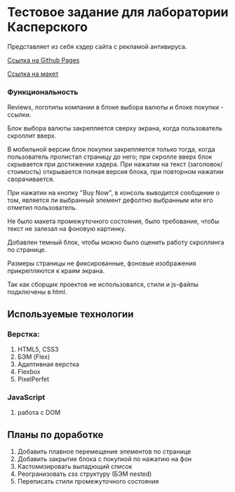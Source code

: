 # Тестовое задание для лаборатории Касперского 

Представляет из себя хэдер сайта с рекламой антивируса. 

[Ссылка на Github Pages](https://n-daria.github.io/Kaspersky/#)

[Ссылка на макет](https://www.figma.com/file/Nbloz1JiBNlRCVT3cvupmN/Test-Project-for-HR?node-id=0%3A42)

### Функциональность

Reviews, логотипы компании в блоке выбора валюты и блоке покупки - ссылки. 

Блок выбора валюты закрепляется сверху экрана, когда пользователь скроллит вверх. 

В мобильной версии блок покупки закрепляется только тогда, когда пользователь пролистал страницу до него; при скролле вверх блок скрывается при достижении хэдера. При нажатии на текст (заголовок/стоимость) открывается полная версия блока, при повторном нажатии сворачивается.

При нажатии на кнопку "Buy Now", в консоль выводится сообщение о том, является ли выбранный элемент дефолтно выбранным или его отметил пользователь.

Не было макета промежуточного состояния, было требование, чтобы текст не залезал на фоновую картинку. 

Добавлен темный блок, чтобы можно было оценить работу скроллинга по странице. 

Размеры страницы не фиксированные, фоновые изображения прикрепляются к краям экрана. 

Так как сборщик проектов не использовался, стили и js-файлы подключены в html.

## Используемые технологии

### Верстка:
 1. HTML5, CSS3
 2. БЭМ (Flex)
 3. Адаптивная верстка
 4. Flexbox
 5. PixelPerfet
 
 ### JavaScript
 1. работа с DOM

## Планы по доработке
1. Добавить плавное перемещение элементов по странице
2. Добавить закрытие блока с покупкой по нажатию на фон
3. Кастомизировать выпадющий список
4. Реогранизовать css структуру (БЭМ nested) 
5. Переписать стили промежуточного состояния